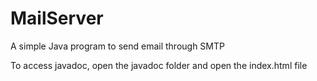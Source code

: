 # MailServer
A simple Java program to send email through SMTP

To access javadoc, open the javadoc folder and open the index.html file
